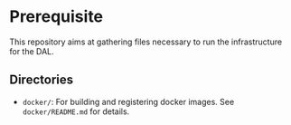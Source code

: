 # Prerequisite

This repository aims at gathering files necessary to run the
infrastructure for the DAL.

## Directories

- `docker/`: For building and registering docker images. See `docker/README.md` for details.
